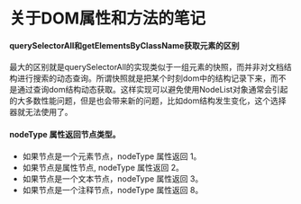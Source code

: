 # 关于DOM属性和方法的笔记


#### querySelectorAll和getElementsByClassName获取元素的区别
最大的区别就是querySelectorAll的实现类似于一组元素的快照，而并非对文档结构进行搜索的动态查询。所谓快照就是把某个时刻dom中的结构记录下来，而不是通过查询dom结构动态获取。这样实现可以避免使用NodeList对象通常会引起的大多数性能问题，但是也会带来新的问题，比如dom结构发生变化，这个选择器就无法使用了。



#### nodeType 属性返回节点类型。

 - 如果节点是一个元素节点，nodeType 属性返回 1。
 - 如果节点是属性节点, nodeType 属性返回 2。
 - 如果节点是一个文本节点，nodeType 属性返回 3。
 - 如果节点是一个注释节点，nodeType 属性返回 8。


